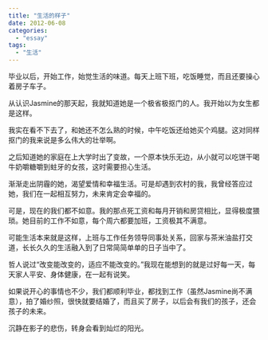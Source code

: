 ```yaml
---
title: "生活的样子"
date: 2012-06-08
categories: 
  - "essay"
tags: 
  - "生活"
---
```


毕业以后，开始工作，始觉生活的味道。每天上班下班，吃饭睡觉，而且还要操心着房子车子。

从认识Jasmine的那天起，我就知道她是一个极省极抠门的人。我开始以为女生都是这样。

我实在看不下去了，和她还不怎么熟的时候，中午吃饭还给她买个鸡腿。这对同样抠门的我来说是多么伟大的壮举啊。

之后知道她的家庭在上大学时出了变故，一个原本快乐无边，从小就可以吃饼干喝牛奶嚼糖嚼到蛀牙的女孩，这时需要担心生活。

渐渐走出阴霾的她，渴望爱情和幸福生活。可是却遇到农村的我，我曾经答应过她，我们在一起相互努力，未来肯定会幸福的。

可是，现在的我们都不如意。我的那点死工资和每月开销和房贷相比，显得极度猥琐。她目前的工作不如意，每个周六都要加班，工资极其不满意。

可能生活本来就是这样，上班与工作任务领导同事处关系，回家与茶米油盐打交道，长长久久的生活融入到了日常简简单单的日子当中了。

哲人说过“改变能改变的，适应不能改变的。”我现在能想到的就是过好每一天，每天家人平安、身体健康，在一起有说笑。

如果说开心的事情也不少，我们都顺利毕业，都找到工作（虽然Jasmine尚不满意），拍了婚纱照，很快就要结婚了，而且买了房子，以后会有我们的孩子，还会孩子的未来。

沉静在影子的悲伤，转身会看到灿烂的阳光。
